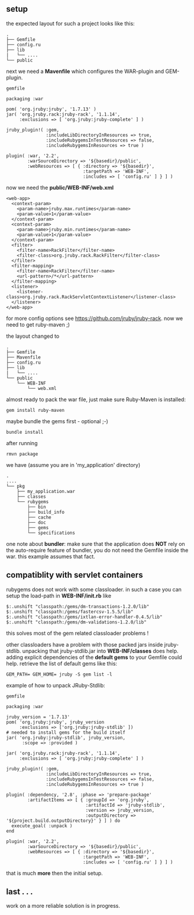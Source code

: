 ## setup

the expected layout for such a project looks like this:

    .
    ├── Gemfile
    ├── config.ru
    ├── lib
    |   └── ....
    └── public

next we need a **Mavenfile** which configures the WAR-plugin and GEM-plugin.

    gemfile

    packaging :war

    pom( 'org.jruby:jruby', '1.7.13' )
    jar( 'org.jruby.rack:jruby-rack', '1.1.14', 
         :exclusions => [ 'org.jruby:jruby-complete' ] )
   
    jruby_plugin!( :gem,
                   :includeLibDirectoryInResources => true,
				   :includeRubygemsInTestResources => false,
                   :includeRubygemsInResources => true )
				   
    plugin( :war, '2.2',
            :warSourceDirectory => '${basedir}/public',
            :webResources => [ { :directory => '${basedir}',
                                 :targetPath => 'WEB-INF',
                                 :includes => [ 'config.ru' ] } ] )

now we need the **public/WEB-INF/web.xml**

    <web-app>
      <context-param>
        <param-name>jruby.max.runtimes</param-name>
        <param-value>1</param-value>
      </context-param>
      <context-param>
        <param-name>jruby.min.runtimes</param-name>
        <param-value>1</param-value>
      </context-param>
      <filter>
        <filter-name>RackFilter</filter-name>
        <filter-class>org.jruby.rack.RackFilter</filter-class>
      </filter>
      <filter-mapping>
        <filter-name>RackFilter</filter-name>
        <url-pattern>/*</url-pattern>
      </filter-mapping>
      <listener>
        <listener-class>org.jruby.rack.RackServletContextListener</listener-class>
      </listener>
    </web-app>

for more config options see <https://github.com/jruby/jruby-rack>. now we need to get ruby-maven ;)

the layout changed to

    .
    ├── Gemfile
    ├── Mavenfile
    ├── config.ru
    ├── lib
    |   └── ....
    └── public
        └── WEB-INF
            └── web.xml

almost ready to pack the war file, just make sure Ruby-Maven is installed:

    gem install ruby-maven

maybe bundle the gems first - optional ;-)

    bundle install

after running

    rmvn package

we have (assume you are in 'my_application' directory)

	.
    ....
    └── pkg
        ├── my_application.war
        ├── classes
        └── rubygems
            ├── bin
            ├── build_info
            ├── cache
            ├── doc
            ├── gems
            └── specifications


one note about **bundler**: make sure that the application does **NOT** rely on the auto-require feature of bundler, you do not need the Gemfile inside the war. this example assumes that fact.

## compatiblity with servlet containers ##

rubygems does not work with some classloader. in such a case you can setup the load-path in **WEB-INF/init.rb** like

    $:.unshift "classpath:/gems/dm-transactions-1.2.0/lib"
    $:.unshift "classpath:/gems/fastercsv-1.5.5/lib"
    $:.unshift "classpath:/gems/ixtlan-error-handler-0.4.5/lib"
    $:.unshift "classpath:/gems/dm-validations-1.2.0/lib"

this solves most of the gem related classloader problems !

other classloaders have a problem with those packed jars inside jruby-stdlib. unpacking that jruby-stdlib.jar into **WEB-INF/classes** does help. adding explicit dependencies of the **default gems** to your Gemfile could help. retrieve the list of default gems like this:

    GEM_PATH= GEM_HOME= jruby -S gem list -l

example of how to unpack JRuby-Stdlib:

    gemfile

    packaging :war

	jruby_version = '1.7.13'
    pom( 'org.jruby:jruby', jruby_version
         :exclusions => ['org.jruby:jruby-stdlib' ])
    # needed to install gems for the build itself
    jar( 'org.jruby:jruby-stdlib', jruby_version,
          :scope => :provided )

    jar( 'org.jruby.rack:jruby-rack', '1.1.14', 
         :exclusions => [ 'org.jruby:jruby-complete' ] )
   
    jruby_plugin!( :gem,
                   :includeLibDirectoryInResources => true,
				   :includeRubygemsInTestResources => false,
                   :includeRubygemsInResources => true )
				   
    plugin( :dependency, '2.8', :phase => 'prepare-package'
            :artifactItems => [ { :groupId => 'org.jruby',
                                  :artifactId => 'jruby-stdlib',
                                  :version => jruby_version,
                                  :outputDirectory => '${project.build.outputDirectory}' } ] ) do
      execute_goal( :unpack )
    end

    plugin( :war, '2.2',
            :warSourceDirectory => '${basedir}/public',
            :webResources => [ { :directory => '${basedir}',
                                 :targetPath => 'WEB-INF',
                                 :includes => [ 'config.ru' ] } ] )

that is much **more** then the initial setup.

## last . . .

work on a more reliable solution is in progress.